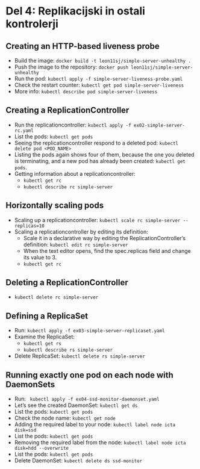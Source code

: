 # Del 4: Replikacijski in ostali kontrolerji

## Creating an HTTP-based liveness probe
- Build the image: `docker build -t leon11sj/simple-server-unhealthy .`
- Push the image to the repository: `docker push leon11sj/simple-server-unhealthy`
- Run the pod: `kubectl apply -f simple-server-liveness-probe.yaml`
- Check the restart counter: `kubectl get pod simple-server-liveness`
- More info: `kubectl describe pod simple-server-liveness`

## Creating a ReplicationController
- Run the replicationcontroller: `kubectl apply -f ex02-simple-server-rc.yaml`
- List the pods: `kubectl get pods`
- Seeing the replicationcontroller respond to a deleted pod: `kubectl delete pod <POD_NAME>`
- Listing the pods again shows four of them, because the one you deleted is terminating, and a new pod has already been created: `kubectl get pods`. 
- Getting information about a replicationcontroller:
    - `kubectl get rc`
    - `kubectl describe rc simple-server`

## Horizontally scaling pods
- Scaling up a replicationcontroller: `kubectl scale rc simple-server --replicas=10`
- Scaling a replicationcontroller by editing its definition:
    - Scale it in a declarative way by editing the ReplicationController’s definition: `kubectl edit rc simple-server`
    - When the text editor opens, find the spec.replicas field and change its value to 3.
    - `kubectl get rc`

## Deleting a ReplicationController
- `kubectl delete rc simple-server`

## Defining a ReplicaSet
- Run: `kubectl apply -f ex03-simple-server-replicaset.yaml`
- Examine the ReplicaSet:
    - `kubectl get rs`
    - `kubectl describe rs simple-server`
- Delete ReplicaSet: `kubectl delete rs simple-server`

## Running exactly one pod on each node with DaemonSets
- Run: ` kubectl apply -f ex04-ssd-monitor-daemonset.yaml`
- Let’s see the created DaemonSet: `kubectl get ds`
- List the pods: `kubectl get pods`
- Check the node name: `kubectl get node`
- Adding the required label to your node: `kubectl label node icta disk=ssd`
- List the pods: `kubectl get pods`
- Removing the required label from the node: `kubectl label node icta disk=hdd --overwrite`
- List the pods: `kubectl get pods`
- Delete DaemonSet: `kubectl delete ds ssd-monitor`

